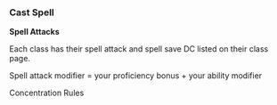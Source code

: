 ### Cast Spell

**Spell Attacks**

Each class has their spell attack and spell save DC listed on their class page.

Spell attack modifier = your proficiency bonus + your ability modifier

Concentration Rules